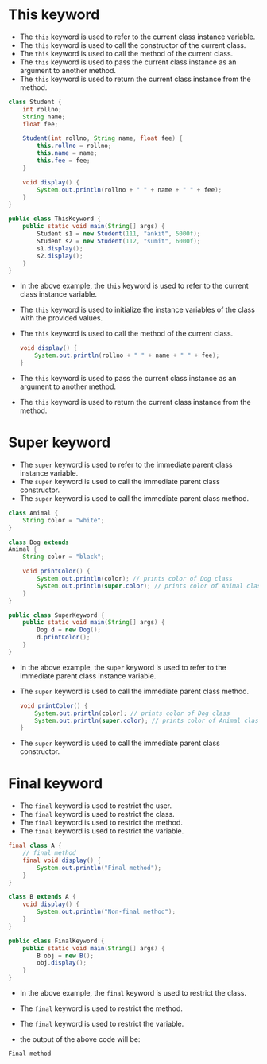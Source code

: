 # This keyword

- The `this` keyword is used to refer to the current class instance variable.
- The `this` keyword is used to call the constructor of the current class.
- The `this` keyword is used to call the method of the current class.
- The `this` keyword is used to pass the current class instance as an argument to another method.
- The `this` keyword is used to return the current class instance from the method.

```java
class Student {
    int rollno;
    String name;
    float fee;

    Student(int rollno, String name, float fee) {
        this.rollno = rollno;
        this.name = name;
        this.fee = fee;
    }

    void display() {
        System.out.println(rollno + " " + name + " " + fee);
    }
}

public class ThisKeyword {
    public static void main(String[] args) {
        Student s1 = new Student(111, "ankit", 5000f);
        Student s2 = new Student(112, "sumit", 6000f);
        s1.display();
        s2.display();
    }
}
```

- In the above example, the `this` keyword is used to refer to the current class instance variable.
- The `this` keyword is used to initialize the instance variables of the class with the provided values.
- The `this` keyword is used to call the method of the current class.

  ```java
  void display() {
      System.out.println(rollno + " " + name + " " + fee);
  }
  ```

- The `this` keyword is used to pass the current class instance as an argument to another method.
- The `this` keyword is used to return the current class instance from the method.

# Super keyword

- The `super` keyword is used to refer to the immediate parent class instance variable.
- The `super` keyword is used to call the immediate parent class constructor.
- The `super` keyword is used to call the immediate parent class method.

```java
class Animal {
    String color = "white";
}

class Dog extends
Animal {
    String color = "black";

    void printColor() {
        System.out.println(color); // prints color of Dog class
        System.out.println(super.color); // prints color of Animal class
    }
}

public class SuperKeyword {
    public static void main(String[] args) {
        Dog d = new Dog();
        d.printColor();
    }
}
```

- In the above example, the `super` keyword is used to refer to the immediate parent class instance variable.
- The `super` keyword is used to call the immediate parent class method.

  ```java
  void printColor() {
      System.out.println(color); // prints color of Dog class
      System.out.println(super.color); // prints color of Animal class
  }
  ```

- The `super` keyword is used to call the immediate parent class constructor.

# Final keyword

- The `final` keyword is used to restrict the user.
- The `final` keyword is used to restrict the class.
- The `final` keyword is used to restrict the method.
- The `final` keyword is used to restrict the variable.

```java
final class A {
    // final method
    final void display() {
        System.out.println("Final method");
    }
}

class B extends A {
    void display() {
        System.out.println("Non-final method");
    }
}

public class FinalKeyword {
    public static void main(String[] args) {
        B obj = new B();
        obj.display();
    }
}
```

- In the above example, the `final` keyword is used to restrict the class.
- The `final` keyword is used to restrict the method.
- The `final` keyword is used to restrict the variable.

- the output of the above code will be:

```java
Final method
```
